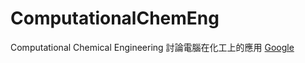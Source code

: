 # ComputationalChemEng
Computational Chemical Engineering
討論電腦在化工上的應用
<a href="www.google.com.tw">Google</a>
